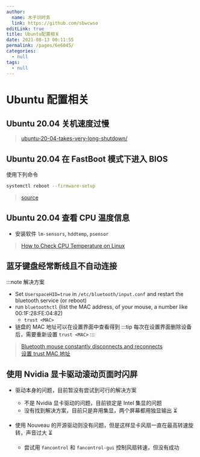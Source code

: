 ```yaml
---
author: 
  name: 木子识时务
  link: https://github.com/sbwcwso
editLink: true
title: Ubuntu配置相关
date: 2021-08-13 00:11:55
permalink: /pages/6e6045/
categories: 
  - null
tags: 
  - null
---
```


# Ubuntu 配置相关

## Ubuntu 20.04 关机速度过慢

> [ubuntu-20-04-takes-very-long-shutdown/](https://fostips.com/ubuntu-20-04-takes-very-long-shutdown/)


## Ubuntu 20.04 在 FastBoot 模式下进入 BIOS

使用下列命令

```bash
systemctl reboot --firmware-setup
```

> [source](https://askubuntu.com/questions/812547/how-to-enter-the-bios-when-the-fastboot-mode-of-the-motherboard-is-enabled)

## Ubuntu 20.04 查看 CPU 温度信息

* 安装软件 `lm-sensors`, `hddtemp`, `psensor`

> [How to Check CPU Temperature on Linux](https://phoenixnap.com/kb/linux-cpu-temp)

## 蓝牙键盘经常断线且不自动连接

:::note 解决方案
* Set `UserspaceHID=true` in `/etc/bluetooth/input.conf` and restart the bluetooth service (or reboot)
* run `bluetoothctl` (list the MAC address, of your mouse, a number like 00:1F:28:FE:04:82)
  * `trust <MAC>`
* 链盘的 MAC 地址可以在设置界面中查看得到
:::tip
每次在设置界面删除设备后，需要重新设置 `trust <MAC>`
:::

> [Bluetooth mouse constantly disconnects and reconnects](https://askubuntu.com/a/1085778/1088633)  
> [设置 trust MAC 地址](https://askubuntu.com/a/1079156/1088633)

## 使用 Nvidia 显卡驱动滚动页面时闪屏

* 驱动本身的问题，目前暂没有尝试到可行的解决方案
  * 不是 Nvidia 显卡驱动的问题，目前锁定是 Intel 集显的问题
  * 没有找到解决方案，目前只是弃用集显，两个屏幕都用独显输出 ⏳

* 使用 Nouveau 的开源驱动则没有问题，但是这样显卡风扇一直在最高转速旋转，声音过大  ⏳
  * 尝试用 `fancontrol` 和 `fancontrol-gui` 控制风扇转速，但没有成功
